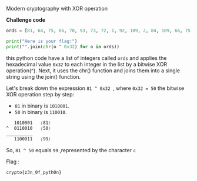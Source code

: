 
Modern cryptography with XOR operation

**Challenge code** 
```python
ords = [81, 64, 75, 66, 70, 93, 73, 72, 1, 92, 109, 2, 84, 109, 66, 75, 70, 90, 2, 92, 79]

print("Here is your flag:")
print("".join(chr(o ^ 0x32) for o in ords))

```

this python code have a list of integers called `ords` and applies the hexadecimal value `0x32` to each integer in the list by a bitwise XOR operation(^). Next, it uses the chr() function and joins them into a single string using the join() function.


Let's break down the expression `81 ^ 0x32 `, where `0x32 = 50`
the bitwise XOR operation step by step:
- `81` in binary is `1010001`.
- `50` in binary is `110010`.

``` scss
   1010001   (81)
^  0110010   (50)
__________
   1100011   (99)

```

So, `81 ^ 50` equals `99` ,represented by the character `c`

Flag :
```
crypto{z3n_0f_pyth0n}
```

